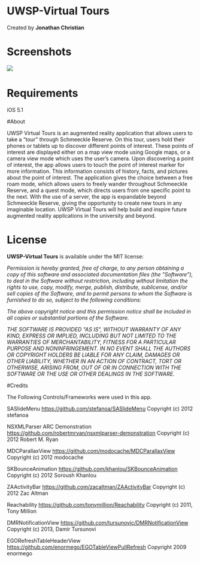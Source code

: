 # UWSP-Virtual Tours
Created by **Jonathan Christian**




# Screenshots
![](http://jonathanchristian.pcriot.com/assets/img/shots/480.png)&nbsp;

# Requirements

 iOS 5.1
 
 
#About 
 
 UWSP Virtual Tours is an augmented reality application that allows users to take a “tour” through Schmeeckle Reserve. On this tour, users hold their phones or tablets up to discover different points of interest. These points of interest are displayed either on a map view mode using Google maps, or a camera view mode which uses the user’s camera. Upon discovering a point of interest, the app allows users to touch the point of interest marker for more information. This information consists of history, facts, and pictures about the point of interest. The application gives the choice between a free roam mode, which allows users to freely wander throughout Schmeeckle Reserve, and a quest mode, which directs users from one specific point to the next. With the use of a server, the app is expandable beyond Schmeeckle Reserve, giving the opportunity to create new tours in any imaginable location. UWSP Virtual Tours will help build and inspire future augmented reality applications in the university and beyond.
 
# License

**UWSP-Virtual Tours** is available under the MIT license:


*Permission is hereby granted, free of charge, to any person obtaining a copy*
*of this software and associated documentation files (the "Software"), to deal*
*in the Software without restriction, including without limitation the rights*
*to use, copy, modify, merge, publish, distribute, sublicense, and/or sell*
*copies of the Software, and to permit persons to whom the Software is*
*furnished to do so, subject to the following conditions:*

*The above copyright notice and this permission notice shall be included in*
*all copies or substantial portions of the Software.*

*THE SOFTWARE IS PROVIDED "AS IS", WITHOUT WARRANTY OF ANY KIND, EXPRESS OR*
*IMPLIED, INCLUDING BUT NOT LIMITED TO THE WARRANTIES OF MERCHANTABILITY,*
*FITNESS FOR A PARTICULAR PURPOSE AND NONINFRINGEMENT. IN NO EVENT SHALL THE*
*AUTHORS OR COPYRIGHT HOLDERS BE LIABLE FOR ANY CLAIM, DAMAGES OR OTHER*
*LIABILITY, WHETHER IN AN ACTION OF CONTRACT, TORT OR OTHERWISE, ARISING FROM,*
*OUT OF OR IN CONNECTION WITH THE SOFTWARE OR THE USE OR OTHER DEALINGS IN*
*THE SOFTWARE.*

#Credits

The Following Controls/Frameworks were used in this app. 

SASlideMenu
https://github.com/stefanoa/SASlideMenu
Copyright (c) 2012 stefanoa

NSXMLParser ARC Demonstration
https://github.com/robertmryan/nsxmlparser-demonstration
Copyright (c) 2012 Robert M. Ryan

MDCParallaxView
https://github.com/modocache/MDCParallaxView
Copyright (c) 2012 modocache

SKBounceAnimation 
https://github.com/khanlou/SKBounceAnimation
Copyright (c) 2012 Soroush Khanlou

ZAActivityBar
https://github.com/zacaltman/ZAActivityBar
Copyright (c) 2012 Zac Altman

Reachability
https://github.com/tonymillion/Reachability
Copyright (c) 2011, Tony Million

DMRNotificationView
https://github.com/tursunovic/DMRNotificationView
Copyright (c) 2013, Damir Tursunovi

EGORefreshTableHeaderView
https://github.com/enormego/EGOTableViewPullRefresh
Copyright 2009 enormego
